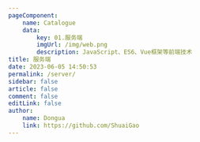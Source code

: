 ```yaml
---
pageComponent:
    name: Catalogue
    data:
        key: 01.服务端
        imgUrl: /img/web.png
        description: JavaScript、ES6、Vue框架等前端技术
title: 服务端
date: 2023-06-05 14:50:53
permalink: /server/
sidebar: false
article: false
comment: false
editLink: false
author:
    name: Dongua
    link: https://github.com/ShuaiGao
---
```

